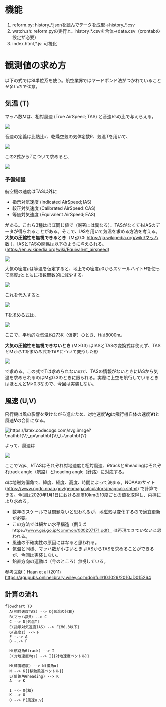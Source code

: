 # 機能
1. reform.py: history_\*.jsonを読んでデータを成型→history_\*.csv
2. watch.sh: reform.pyの実行と、history_\*.csvを合体→data.csv（crontabの設定が必要）
3. index.html,\*.js: 可視化

# 観測値の求め方
以下の式ではSI単位系を使う。航空業界ではヤードポンド法がつかれていることが多いので注意。
## 気温 (T)
マッハ数*M*は、相対風速 (True AirSpeed; TAS) と音速*V*sの比で与えらえる。

<img src="https://latex.codecogs.com/svg.image?M=\frac{TAS}{V_s}">

音速の定義は比熱比κ、乾燥空気の気体定数R、気温*T*を用いて、

<img src="https://latex.codecogs.com/svg.image?\inline&space;V_s=\sqrt{\kappa&space;RT}">

この2式から*T*について求めると、

<img src="https://latex.codecogs.com/svg.image?T=\frac{TAS^2}{\kappa&space;RM^2}=\frac{TAS^2}{1.4\times&space;287\times&space;M^2}=\frac{TAS^2}{401.8M^2}">

### 予備知識
航空機の速度はTAS以外に
- 指示対気速度 (Indicated AirSpeed; IAS) 
- 較正対気速度 (Calibrated AirSpeed; CAS) 
- 等価対気速度 (Equivalent AirSpeed; EAS) 

がある。これら3種はほぼ同じ値で（厳密には異なる）、TASがなくてもIASのデータが得られることがある。そこで、IASを用いて気温を求める方法を考える。
**大気の圧縮性を無視できるとき**（M≦0.3: https://ja.wikipedia.org/wiki/マッハ数 ）、IASとTASの関係は以下のように与えられる。(https://en.wikipedia.org/wiki/Equivalent_airspeed)

<img src="https://latex.codecogs.com/svg.image?IAS\approx&space;EAS=TAS\sqrt{\frac{\rho}{\rho_0}}">

大気の密度*ρ*は等温を仮定すると、地上での密度*ρ*0からスケールハイト*H*を使って高度*z*とともに指数関数的に減少する。

<img src="https://latex.codecogs.com/svg.image?\rho=\rho_0&space;e^{-\frac{z}{H}}">

これを代入すると

<img src="https://latex.codecogs.com/svg.image?TAS\approx&space;IAS\sqrt{\frac{\rho_0}{\rho}}=IAS\times&space;e^{\frac{z}{2H}}">

*T*を求める式は、

<img src="https://latex.codecogs.com/svg.image?T=\frac{e^{\frac{z}{H}}}{\kappa&space;R}\frac{IAS^2}{M^2}">

ここで、平均的な気温約273K（仮定）のとき、*H*は8000m。

**大気の圧縮性を無視できないとき** (M>0.3) はIASとTASの変換式は使えず、TASとMからTを求める式をTASについて変形した形

<img src="https://latex.codecogs.com/svg.image?TAS=M\sqrt{\kappa&space;RT}">

で求める。この式でTは求められないので、TASの情報がないときにIASから気温を求められるのはM≦0.3のときに限られる。実際に上空を航行しているときはほとんどM>0.3なので、今回は実装しない。

## 風速 (U,V)
飛行機は風の影響を受けながら進むため、対地速度**Vg**は飛行機自体の速度**Vt**と風速**V**の合計になる。

<img src="https://latex.codecogs.com/svg.image?\mathbf{V}_g=\mathbf{V}_t&plus;\mathbf{V}" title="https://latex.codecogs.com/svg.image?\mathbf{V}_g=\mathbf{V}_t+\mathbf{V}" />

よって、風速は

<img src="https://latex.codecogs.com/svg.image?\binom{u}{v}=\binom{u}{v}_g-\binom{u}{v}_t=\binom{V_{gs}\sin\theta_{track}-V_{TAS}\sin(\theta_{heading}&plus;\alpha)}{V_{gs}\cos\theta_{track}-V_{TAS}\cos{(\theta_{heading}&plus;\alpha)}">

ここで*V*gs、*V*TASはそれぞれ対地速度と相対風速、*θ*trackと*θ*headingはそれぞれtrack angle（航路）とheading angle（針路）に対応する。

αは地磁気偏角で、緯度、経度、高度、時間によって決まる。NOAAのサイト (https://www.ngdc.noaa.gov/geomag/calculators/magcalc.shtml) で計算できる。今回は2020年1月1日における高度10kmの10度ごとの値を取得し、内挿により求める。
- 数年のスケールでは問題ないと思われるが、地磁気は変化するので適宜更新が必要。
- この方法では細かい水平構造（例えばhttps://www.gsi.go.jp/common/000237171.pdf） は再現できていないと思われる。
- 風速の不確実性の原因にはなると思われる。
- 気温と同様、マッハ数が小さいときはIASからTASを求めることができるが、今回は実装しない。
- 鉛直方向の運動は（今のところ）無視している。

参考文献：Haan et al (2011) https://agupubs.onlinelibrary.wiley.com/doi/full/10.1029/2010JD015264

## 計算の流れ
```mermaid
flowchart TD
  A(相対速度TAS) --> C{気温の計算}
  B(マッハ数M) --> C
  C --> D[気温T]
  E(指示対気速度IAS) --> F{M0.3以下}
  G(高度z) --> F
  F -.-> A
  B -.-> F
  
  H(航路角θtrack) --> I
  J(対地速度Vgs) --> I{{対地速度ベクトル}}

  M(緯度経度) --> N(偏角α)
  N --> K{{移動風速ベクトル}}
  L(針路角θheadihg) --> K
  A --> K

  I --> O{和}
  K --> O
  O --> P[風速u,v]
```
